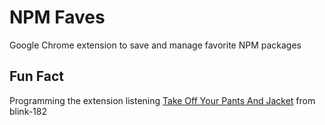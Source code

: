 # NPM Faves
Google Chrome extension to save and manage favorite NPM packages

## Fun Fact
Programming the extension listening [Take Off Your Pants And Jacket](https://open.spotify.com/album/3nHpBmW5wJXGeC3ojBkpey?si=7lBnojRoS3mCAjRxt223BQ) from blink-182